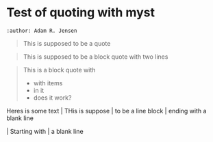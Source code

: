 # Test of quoting with myst
```{post} 1994-06-28
:author: Adam R. Jensen
```

> This is supposed to be a quote


> This is supposed to be a block quote
> with two lines


> This is a block quote with
> * with items
> * in it
> * does it work?



Heres is some text
| THis is suppose
| to be a line block
| ending with a blank line

| Starting with
| a blank line

